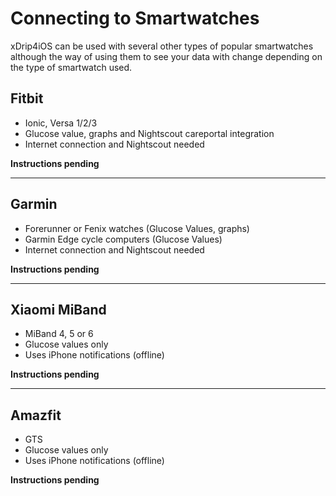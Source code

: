 # Connecting to Smartwatches

xDrip4iOS can be used with several other types of popular smartwatches although the way of using them to see your data with change depending on the type of smartwatch used.

## Fitbit

- Ionic, Versa 1/2/3
- Glucose value, graphs and Nightscout careportal integration
- Internet connection and Nightscout needed

**Instructions pending**
___
## Garmin

- Forerunner or Fenix watches (Glucose Values, graphs)
- Garmin Edge cycle computers (Glucose Values)
- Internet connection and Nightscout needed

**Instructions pending**
___
## Xiaomi MiBand

- MiBand 4, 5 or 6
- Glucose values only
- Uses iPhone notifications (offline)

**Instructions pending**
___
## Amazfit

- GTS
- Glucose values only
- Uses iPhone notifications (offline)

**Instructions pending**





</br>